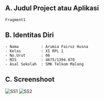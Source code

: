 ## A. Judul Project atau Aplikasi
    Fragment1
    
## B. Identitas Diri
    - Nama          : Arumia Fairuz Husna
    - Kelas         : XI RPL 1
    - No.Urut       : 06
    - NIS           : 4675/1394.070
    - Asal Sekolah  : SMK Telkom Malang
    
## C. Screenshoot
  ![SS1](https://s23.postimg.org/5dhqhkhm3/fragmentsatuu.png)
  ![SS2](https://s24.postimg.org/5ap9l0k4l/fragmentsatu.png)
